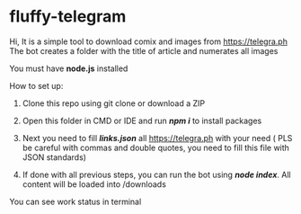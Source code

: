 # fluffy-telegram

Hi, It is a simple tool to download comix and images from https://telegra.ph
The bot creates a folder with the title of article and numerates all images

You must have **node.js** installed

How to set up:
1. Clone this repo using git clone or download a ZIP

2. Open this folder in CMD or IDE and run ***npm i*** to install packages

3. Next you need to fill ***links.json*** all https://telegra.ph with your need ( PLS be careful with commas and double quotes, you need to fill this file with JSON standards)

4. If done with all previous steps, you can run the bot using ***node index***. All content will be loaded into /downloads 

You can see work status in terminal
